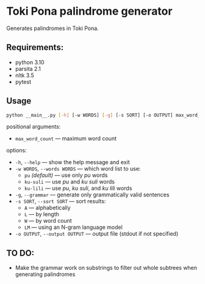 # Toki Pona palindrome generator

Generates palindromes in Toki Pona.


## Requirements:

- python 3.10
- parsita 2.1
- nltk 3.5
- pytest


## Usage

``` bash
python __main__.py [-h] [-w WORDS] [-g] [-s SORT] [-o OUTPUT] max_word_count
```

positional arguments:
* `max_word_count` — maximum word count

options:
* `-h`, `--help` — show the help message and exit
* `-w WORDS`, `--words WORDS` — which word list to use:
  - `pu` _(default)_ — use only _pu_ words
  - `ku-suli` — use _pu_ and _ku suli_ words
  - `ku-lili` — use _pu_, _ku suli_, and _ku lili_ words
* `-g`, `--grammar` — generate only grammatically valid sentences
* `-s SORT`, `--sort SORT` — sort results:
  - `A` — alphabetically
  - `L` — by length
  - `W` — by word count
  - `LM` — using an N-gram language model
* `-o OUTPUT`, `--output OUTPUT` — output file (stdout if not specified)


## TO DO:

- Make the grammar work on substrings to filter out whole subtrees when generating palindromes
